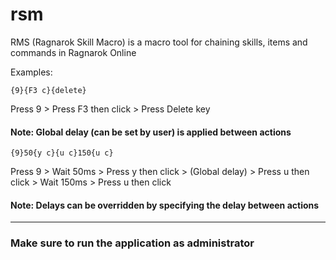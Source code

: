 # rsm

RMS (Ragnarok Skill Macro) is a macro tool for chaining skills, items and commands in Ragnarok Online

Examples:

```
{9}{F3 c}{delete}
```
Press 9 > Press F3 then click > Press Delete key
#### Note: Global delay (can be set by user) is applied between actions

```
{9}50{y c}{u c}150{u c}
```
Press 9 > Wait 50ms > Press y then click > (Global delay) > Press u then click > Wait 150ms > Press u then click
#### Note: Delays can be overridden by specifying the delay between actions
----
### Make sure to run the application as administrator
